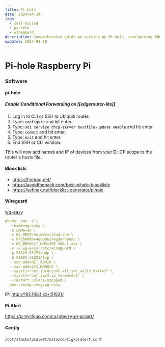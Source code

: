 ```yaml
---
title: Pi-hole
date: 2024-04-10
tags:
  - self-hosted
  - pi-hole
  - wireguard
description: Comprehensive guide on setting up Pi-hole, configuring DHCP with EdgeRouter Lite, integrating Wireguard for secure VPN access, and monitoring with Pi.Alert.
updated: 2024-04-10
---
```

# Pi-hole Raspberry Pi

### Software

#### pi-hole

##### Enable Conditional Forwarding on [[edgerouter-lite]]

1. Log in to CLI or SSH to Ubiquiti router.
2. Type: `configure` and hit enter.
3. Type: `set service dhcp-server hostfile-update enable` and hit enter.
4. Type: `commit` and hit enter.
5. Type: `exit` and hit enter.
6. End SSH or CLI window.

This will now add names and IP of devices from your DHCP scope to the router's hosts file.

#### Block lists

- https://firebog.net/
- https://avoidthehack.com/best-pihole-blocklists
- https://sefinek.net/blocklist-generator/pihole

#### Wireguard

[wg-easy](https://github.com/wg-easy/)

```yaml
docker run -d \
  --name=wg-easy \
  -e LANG=en \
  -e WG_HOST=helmerscloud.com \
  -e PASSWORD=agoodwireguardpass \
  -e WG_DEFAULT_DNS=192.168.1.xxx \
  -v ~/.wg-easy:/etc/wireguard \
  -p 51820:51820/udp \
  -p 51821:51821/tcp \
  --cap-add=NET_ADMIN \
  --cap-add=SYS_MODULE \
  --sysctl="net.ipv4.conf.all.src_valid_mark=1" \
  --sysctl="net.ipv4.ip_forward=1" \
  --restart unless-stopped \
  ghcr.io/wg-easy/wg-easy
```

IP: http://192.168.1.xxx:51821/

#### Pi.Alert

https://pimylifeup.com/raspberry-pi-pialert/

##### Config

```bash
/opt/stacks/pialert/data/config/pialert.conf
```
